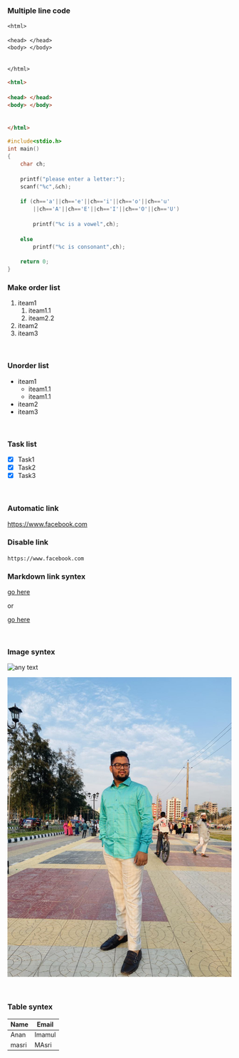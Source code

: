 ### Multiple line code
```
<html>

<head> </head>
<body> </body>


</html>

```

```html
<html>

<head> </head>
<body> </body>


</html>

```

```c
#include<stdio.h>
int main()
{
    char ch;

    printf("please enter a letter:");
    scanf("%c",&ch);

    if (ch=='a'||ch=='e'||ch=='i'||ch=='o'||ch=='u'
        ||ch=='A'||ch=='E'||ch=='I'||ch=='O'||ch=='U')

        printf("%c is a vowel",ch);

    else
        printf("%c is consonant",ch);

    return 0;
}


```
### Make order list  

1. iteam1
     1. iteam1.1
     2. iteam2.2
2. iteam2
3. iteam3


<br/>

### Unorder list

- iteam1  
  - iteam1.1
  - iteam1.1  
- iteam2  
- iteam3

<br/>  

### Task list
- [x] Task1  
- [x] Task2
- [x] Task3

<br/>  

### Automatic link 

https://www.facebook.com


### Disable link 

`https://www.facebook.com`

### Markdown link syntex

[go here](https://www.facebook.com
)  

or  

[go here][facebook link]


[facebook link]:https://www.facebook.com

<br/>

### Image syntex  

![any text](image)  

![profile](./image/pp.jpg)

<ima src="./image/pp.JPG" width="250">

<ima src="./image/pp.JPG" width="180">

<br/>


### Table syntex

| Name  |  Email |  
| ------| -------|  
|Anan | Imamul|
|masri | MAsri|